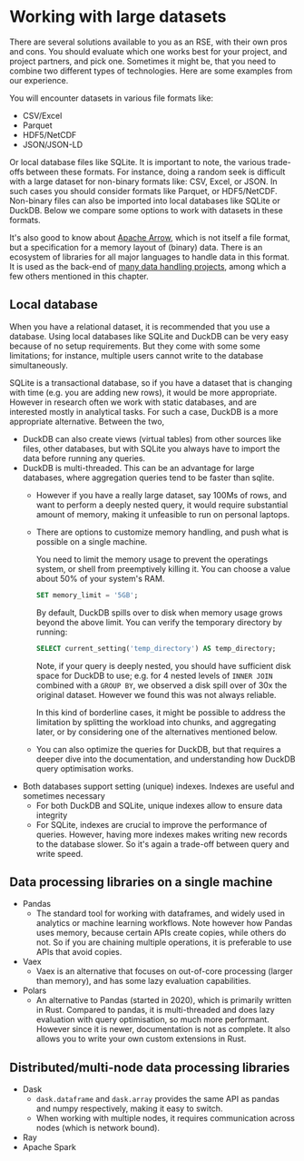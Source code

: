 # Working with large datasets

There are several solutions available to you as an RSE, with their own pros and cons.  You should evaluate which one works best for your project, and project partners, and pick one.  Sometimes it might be, that you need to combine two different types of technologies.  Here are some examples from our experience.

You will encounter datasets in various file formats like:
- CSV/Excel
- Parquet
- HDF5/NetCDF
- JSON/JSON-LD

Or local database files like SQLite.  It is important to note, the various trade-offs between these formats.  For instance, doing a random seek is difficult with a large dataset for non-binary formats like: CSV, Excel, or JSON.  In such cases you should consider formats like Parquet, or HDF5/NetCDF.  Non-binary files can also be imported into local databases like SQLite or DuckDB.  Below we compare some options to work with datasets in these formats.

It's also good to know about [Apache Arrow](https://arrow.apache.org), which is not itself a file format, but a specification for a memory layout of (binary) data.
There is an ecosystem of libraries for all major languages to handle data in this format.
It is used as the back-end of [many data handling projects](https://arrow.apache.org/powered_by/), among which a few others mentioned in this chapter.

## Local database

When you have a relational dataset, it is recommended that you use a database.  Using local databases like SQLite and DuckDB can be very easy because of no setup requirements. But they come with some some limitations; for instance, multiple users cannot write to the database simultaneously.

SQLite is a transactional database, so if you have a dataset that is changing with time (e.g. you are adding new rows), it would be more appropriate.  However in research often we work with static databases, and are interested mostly in analytical tasks.  For such a case, DuckDB is a more appropriate alternative.  Between the two,
- DuckDB can also create views (virtual tables) from other sources like files, other databases, but with SQLite you always have to import the data before running any queries.
- DuckDB is multi-threaded. This can be an advantage for large databases, where aggregation queries tend to be faster than sqlite.
   - However if you have a really large dataset, say 100Ms of rows, and want to perform a deeply nested query, it would require substantial amount of memory, making it unfeasible to run on personal laptops.
   - There are options to customize memory handling, and push what is possible on a single machine.

     You need to limit the memory usage to prevent the operatings system, or shell from preemptively killing it.  You can choose a value about 50% of your system's RAM.
	 ```sql
	 SET memory_limit = '5GB';
	 ```
	 By default, DuckDB spills over to disk when memory usage grows beyond the above limit.  You can verify the temporary directory by running:
	 ```sql
	 SELECT current_setting('temp_directory') AS temp_directory;
	 ```
	 Note, if your query is deeply nested, you should have sufficient disk space for DuckDB to use; e.g. for 4 nested levels of `INNER JOIN` combined with a `GROUP BY`, we observed a disk spill over of 30x the original dataset.  However we found this was not always reliable.

	 In this kind of borderline cases, it might be possible to address the limitation by splitting the workload into chunks, and aggregating later, or by considering one of the alternatives mentioned below.
   - You can also optimize the queries for DuckDB, but that requires a deeper dive into the documentation, and understanding how DuckDB query optimisation works.
- Both databases support setting (unique) indexes. Indexes are useful and sometimes necessary
   - For both DuckDB and SQLite, unique indexes allow to ensure data integrity
   - For SQLite, indexes are crucial to improve the performance of queries. However, having more indexes makes writing new records to the database slower. So it's again a trade-off between query and write speed.

## Data processing libraries on a single machine
- Pandas
   - The standard tool for working with dataframes, and widely used in analytics or machine learning workflows.  Note however how Pandas uses memory, because certain APIs create copies, while others do not.  So if you are chaining multiple operations, it is preferable to use APIs that avoid copies.
- Vaex
  - Vaex is an alternative that focuses on out-of-core processing (larger than memory), and has some lazy evaluation capabilities.
- Polars
   - An alternative to Pandas (started in 2020), which is primarily written in Rust.  Compared to pandas, it is multi-threaded and does lazy evaluation with query optimisation, so much more performant.  However since it is newer, documentation is not as complete.  It also allows you to write your own custom extensions in Rust.

## Distributed/multi-node data processing libraries
- Dask
   - `dask.dataframe` and `dask.array` provides the same API as pandas and numpy respectively, making it easy to switch.
   - When working with multiple nodes, it requires communication across nodes (which is network bound).
- Ray
- Apache Spark
